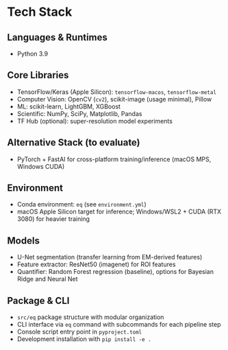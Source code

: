 # Tech Stack

## Languages & Runtimes
- Python 3.9

## Core Libraries
- TensorFlow/Keras (Apple Silicon): `tensorflow-macos`, `tensorflow-metal`
- Computer Vision: OpenCV (`cv2`), scikit-image (usage minimal), Pillow
- ML: scikit-learn, LightGBM, XGBoost
- Scientific: NumPy, SciPy, Matplotlib, Pandas
- TF Hub (optional): super-resolution model experiments

## Alternative Stack (to evaluate)
- PyTorch + FastAI for cross-platform training/inference (macOS MPS, Windows CUDA)

## Environment
- Conda environment: `eq` (see `environment.yml`)
- macOS Apple Silicon target for inference; Windows/WSL2 + CUDA (RTX 3080) for heavier training

## Models
- U-Net segmentation (transfer learning from EM-derived features)
- Feature extractor: ResNet50 (imagenet) for ROI features
- Quantifier: Random Forest regression (baseline), options for Bayesian Ridge and Neural Net

## Package & CLI
- `src/eq` package structure with modular organization
- CLI interface via `eq` command with subcommands for each pipeline step
- Console script entry point in `pyproject.toml`
- Development installation with `pip install -e .`
